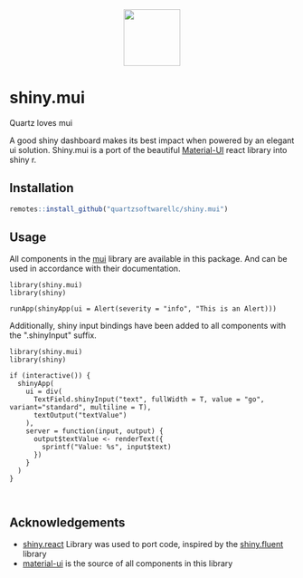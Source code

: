 <div style="display: flex; justify-content: center;"><img src="https://quartzsoftware-assets.s3.amazonaws.com/logo.svg" height="100"/></div>

# shiny.mui

Quartz loves mui

A good shiny dashboard makes its best impact when powered by an elegant ui solution. Shiny.mui is a port of the beautiful [Material-UI](https://mui.com) react library into shiny r.
## Installation 

```R
remotes::install_github("quartzsoftwarellc/shiny.mui")
```

## Usage

All components in the [mui](https://mui.com) library are available in this package. And can be used in accordance with their documentation.

```{R}
library(shiny.mui)
library(shiny)

runApp(shinyApp(ui = Alert(severity = "info", "This is an Alert)))
```

Additionally, shiny input bindings have been added to all components with the ".shinyInput" suffix.

```{R}
library(shiny.mui)
library(shiny)

if (interactive()) {
  shinyApp(
    ui = div(
      TextField.shinyInput("text", fullWidth = T, value = "go", variant="standard", multiline = T),
      textOutput("textValue")
    ),
    server = function(input, output) {
      output$textValue <- renderText({
        sprintf("Value: %s", input$text)
      })
    }
  )
}



```

## Acknowledgements

- [shiny.react](https://github.com/Appsilon/shiny.react) Library was used to port code, inspired by the [shiny.fluent](https://github.com/Appsilon/shiny.react) library
- [material-ui](https://mui.com) is the source of all components in this library